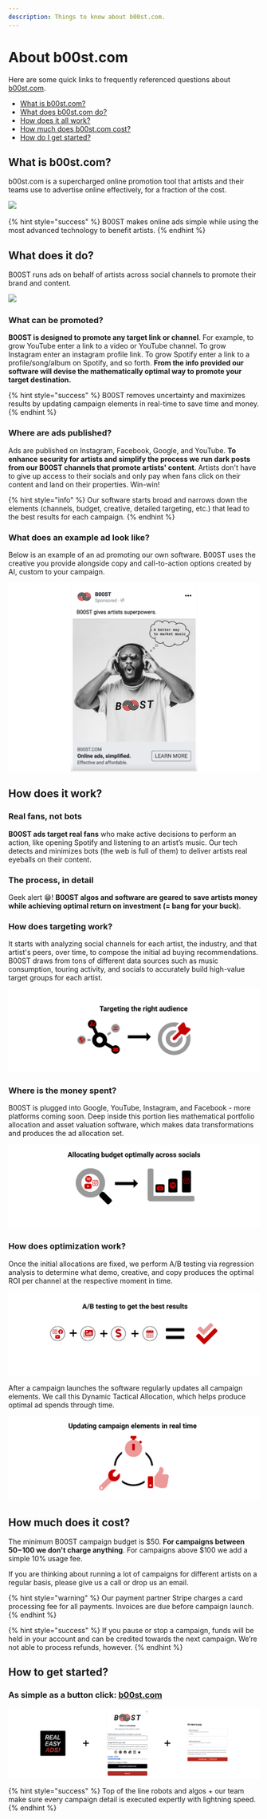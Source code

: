 ```yaml
---
description: Things to know about b00st.com.
---
```


# About b00st.com

Here are some quick links to frequently referenced questions about [b00st.com](https://b00st.com).

* [What is b00st.com?](./#what-is-b00st.com)
* [What does b00st.com do?](./#what-does-it-do)
* [How does it all work?](./#how-does-it-work)
* [How much does b00st.com cost?](./#how-much-does-it-cost)
* [How do I get started?](./#how-to-get-started)

## What is b00st.com?

b00st.com is a supercharged online promotion tool that artists and their teams use to advertise online effectively, for a fraction of the cost.

![](../../.gitbook/assets/powerful\_tech\_to\_grow\_your\_fan\_base.png)

{% hint style="success" %}
B00ST makes online ads simple while using the most advanced technology to benefit artists.
{% endhint %}

## What does it do?

B00ST runs ads on behalf of artists across social channels to promote their brand and content.

![](../../.gitbook/assets/undraw\_how-it-works-B00ST-FAQ.png)

### What can be promoted?

**B00ST is designed to promote any target link or channel**. For example, to grow YouTube enter a link to a video or YouTube channel. To grow Instagram enter an instagram profile link. To grow Spotify enter a link to a profile/song/album on Spotify, and so forth. **From the info provided our software will devise the mathematically optimal way to promote your target destination.**

{% hint style="success" %}
B00ST removes uncertainty and maximizes results by updating campaign elements in real-time to save time and money.
{% endhint %}

### Where are ads published?

Ads are published on Instagram, Facebook, Google, and YouTube. **To enhance security for artists and simplify the process we run dark posts from our B00ST channels that promote artists' content**. Artists don't have to give up access to their socials and only pay when fans click on their content and land on their properties. Win-win!

{% hint style="info" %}
Our software starts broad and narrows down the elements (channels, budget, creative, detailed targeting, etc.) that lead to the best results for each campaign.
{% endhint %}

### What does an example ad look like?

Below is an example of an ad promoting our own software. B00ST uses the creative you provide alongside copy and call-to-action options created by AI, custom to your campaign.

![](../../.gitbook/assets/ad-mock.png)

## How does it work?

### Real fans, not bots

**B00ST ads target real fans** who make active decisions to perform an action, like opening Spotify and listening to an artist’s music. Our tech detects and minimizes bots (the web is full of them) to deliver artists real eyeballs on their content.

### The process, in detail

Geek alert 😁! **B00ST algos and software are geared to save artists money while achieving optimal return on investment (= bang for your buck)**.

### How does targeting work?

It starts with analyzing social channels for each artist, the industry, and that artist's peers, over time, to compose the initial ad buying recommendations. B00ST draws from tons of different data sources such as music consumption, touring activity, and socials to accurately build high-value target groups for each artist.

![](<../../.gitbook/assets/targeting the right audience.png>)

### Where is the money spent?

B00ST is plugged into Google, YouTube, Instagram, and Facebook - more platforms coming soon. Deep inside this portion lies mathematical portfolio allocation and asset valuation software, which makes data transformations and produces the ad allocation set.

![](<../../.gitbook/assets/allocating budget optimally across socials.png>)

### How does optimization work?

Once the initial allocations are fixed, we perform A/B testing via regression analysis to determine what demo, creative, and copy produces the optimal ROI per channel at the respective moment in time.

![](<../../.gitbook/assets/ab testing for FAQ.png>)

After a campaign launches the software regularly updates all campaign elements. We call this Dynamic Tactical Allocation, which helps produce optimal ad spends through time.

![](<../../.gitbook/assets/updating campaign elements in real time.png>)

## How much does it cost?

The minimum B00ST campaign budget is $50. **For campaigns between $50-$100 we don't charge anything**. For campaigns above $100 we add a simple 10% usage fee.

If you are thinking about running a lot of campaigns for different artists on a regular basis, please give us a call or drop us an email.

{% hint style="warning" %}
Our payment partner Stripe charges a card processing fee for all payments. Invoices are due before campaign launch.
{% endhint %}

{% hint style="success" %}
If you pause or stop a campaign, funds will be held in your account and can be credited towards the next campaign. We’re not able to process refunds, however.
{% endhint %}

## How to get started?

### As simple as a button click: [b00st.com](https://b00st.com)

![](../../.gitbook/assets/how-it-works-easy-button.png)

{% hint style="success" %}
Top of the line robots and algos + our team make sure every campaign detail is executed expertly with lightning speed.
{% endhint %}
